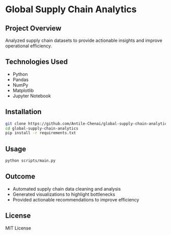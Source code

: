 # Global Supply Chain Analytics

## Project Overview
Analyzed supply chain datasets to provide actionable insights and improve operational efficiency.

## Technologies Used
- Python
- Pandas
- NumPy
- Matplotlib
- Jupyter Notebook

## Installation
```bash
git clone https://github.com/Antile-Chenai/global-supply-chain-analytics.git
cd global-supply-chain-analytics
pip install -r requirements.txt
```

## Usage
```bash
python scripts/main.py
```

## Outcome
- Automated supply chain data cleaning and analysis
- Generated visualizations to highlight bottlenecks
- Provided actionable recommendations to improve efficiency

## License
MIT License
